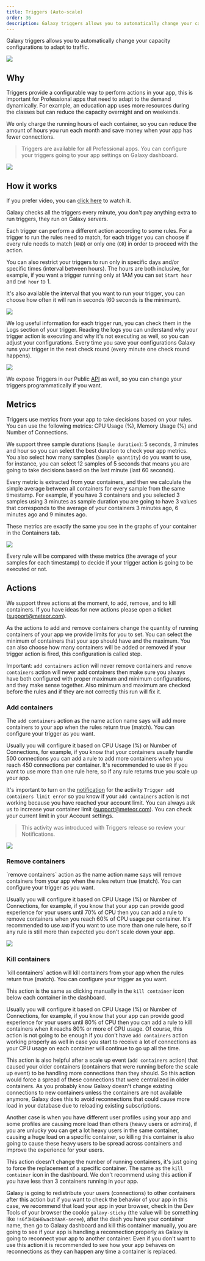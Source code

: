 ```yaml
---
title: Triggers (Auto-scale)
order: 36
description: Galaxy triggers allows you to automatically change your capacity configurations to adapt to traffic. 
---
```


Galaxy triggers allows you to automatically change your capacity configurations to adapt to traffic.

<img src="/images/triggers-00.png" />

<h2 id="endpoint">Why</h2>

Triggers provide a configurable way to perform actions in your app, this is important for Professional apps that need to adapt to the demand dynamically. For example, an education app uses more resources during the classes but can reduce the capacity overnight and on weekends.

We only charge the running hours of each container, so you can reduce the amount of hours you run each month and save money when your app has fewer connections.

> Triggers are available for all Professional apps. You can configure your triggers going to your app settings on Galaxy dashboard.

<img src="/images/triggers-02.png" />

<h2 id="how-it-works">How it works</h2>

If you prefer video, you can [click here](https://www.youtube.com/watch?v=rwLoviLzG6s) to watch it.

Galaxy checks all the triggers every minute, you don't pay anything extra to run triggers, they run on Galaxy servers.

Each trigger can perform a different action according to some rules. For a trigger to run the rules need to match, for each trigger you can choose if every rule needs to match (`AND`) or only one (`OR`) in order to proceed with the action. 

You can also restrict your triggers to run only in specific days and/or specific times (interval between hours). The hours are both inclusive, for example, if you want a trigger running only at 1AM you can set `Start hour` and `End hour` to 1.

It's also available the interval that you want to run your trigger, you can choose how often it will run in seconds (60 seconds is the minimum).

<img src="/images/triggers-01.png" />

We log useful information for each trigger run, you can check them in the Logs section of your trigger. Reading the logs you can understand why your trigger action is executing and why it's not executing as well, so you can adjust your configurations. Every time you save your configurations Galaxy runs your trigger in the next check round (every minute one check round happens).

<img src="/images/triggers-03.png" />

We expose Triggers in our Public [API](./api.html) as well, so you can change your triggers programmatically if you want.

<h2 id="metrics">Metrics</h2>

Triggers use metrics from your app to take decisions based on your rules. You can use the following metrics: CPU Usage (%), Memory Usage (%) and Number of Connections.

We support three sample durations (`Sample duration`): 5 seconds, 3 minutes and hour so you can select the best duration to check your app metrics. You also select how many samples (`Sample quantity`) do you want to use, for instance, you can select 12 samples of 5 seconds that means you are going to take decisions based on the last minute (last 60 seconds).

Every metric is extracted from your containers, and then we calculate the simple average between all containers for every sample from the same timestamp. For example, if you have 3 containers and you selected 3 samples using 3 minutes as sample duration you are going to have 3 values that corresponds to the average of your containers 3 minutes ago, 6 minutes ago and 9 minutes ago.

These metrics are exactly the same you see in the graphs of your container in the Containers tab.

<img src="/images/triggers-06.png" />

Every rule will be compared with these metrics (the average of your samples for each timestamp) to decide if your trigger action is going to be executed or not.

<h2 id="actions">Actions</h2>

We support three actions at the moment, to add, remove, and to kill containers. If you have ideas for new actions please open a ticket (support@meteor.com).

As the actions to add and remove containers change the quantity of running containers of your app we provide limits for you to set. You can select the minimum of containers that your app should have and the maximum. You can also choose how many containers will be added or removed if your trigger action is fired, this configuration is called step.

Important: `add containers` action will never remove containers and `remove containers` action will never add containers then make sure you always have both configured with proper maximum and minimum configurations, and they make sense together. Also minimum and maximum are checked before the rules and if they are not correctly this run will fix it.

<h3 id="add">Add containers</h3>

The `add containers` action as the name action name says will add more containers to your app when the rules return true (match). You can configure your trigger as you want.

Usually you will configure it based on CPU Usage (%) or Number of Connections, for example, if you know that your containers usually handle 500 connections you can add a rule to add more containers when you reach 450 connections per container. It's recommended to use `OR` if you want to use more than one rule here, so if any rule returns true you scale up your app.

It's important to turn on the [notification](./notifications.html) for the activity `Trigger add containers limit error` so you know if your `add containers` action is not working because you have reached your account limit. You can always ask us to increase your container limit (support@meteor.com). You can check your current limit in your Account settings.

> This activity was introduced with Triggers release so review your Notifications.

<img src="/images/triggers-01.png" />

<h3 id="remove">Remove containers</h3>
`remove containers` action as the name action name says will remove containers from your app when the rules return true (match). You can configure your trigger as you want.

Usually you will configure it based on CPU Usage (%) or Number of Connections, for example, if you know that your app can provide good experience for your users until 70% of CPU then you can add a rule to remove containers when you reach 60% of CPU usage per container. It's recommended to use `AND` if you want to use more than one rule here, so if any rule is still more than expected you don't scale down your app.

<img src="/images/triggers-04.png" />

<h3 id="kill">Kill containers</h3>
`kill containers` action will kill containers from your app when the rules return true (match). You can configure your trigger as you want.

This action is the same as clicking manually in the `kill container` icon below each container in the dashboard.

Usually you will configure it based on CPU Usage (%) or Number of Connections, for example, if you know that your app can provide good experience for your users until 80% of CPU then you can add a rule to kill containers when it reachs 80% or more of CPU usage. Of course, this action is not going to be enough if you don't have `add containers` action working properly as well in case you start to receive a lot of connections as your CPU usage on each container will continue to go up all the time.

This action is also helpful after a scale up event (`add containers` action) that caused your older containers (containers that were running before the scale up event) to be handling more connections than they should. So this action would force a spread of these connections that were centralized in older containers. As you probably know Galaxy doesn't change existing connections to new containers unless the containers are not available anymore, Galaxy does this to avoid reconnections that could cause more load in your database due to reloading existing subscriptions. 

Another case is when you have different user profiles using your app and some profiles are causing more load than others (heavy users or admins), if you are unlucky you can get a lot heavy users in the same container, causing a huge load on a specific container, so killing this container is also going to cause these heavy users to be spread across containers and improve the experience for your users.

This action doesn't change the number of running containers, it's just going to force the replacement of a specific container. The same as the `kill container` icon in the dashboard. We don't recommend using this action if you have less than 3 containers running in your app.

Galaxy is going to redistribute your users (connections) to other containers after this action but if you want to check the behavior of your app in this case, we recommend that load your app in your browser, check in the Dev Tools of your browser the cookie `galaxy-sticky` (the value will be something like `!s6f3HQaHBwacbYAaK-seree`), after the dash you have your container name, then go to Galaxy dashboard and kill this container manually, you are going to see if your app is handling a reconnection properly as Galaxy is going to reconnect your app to another container. Even if you don't want to use this action it is recommended to see how your app behaves on reconnections as they can happen any time a container is replaced.
